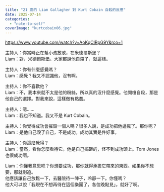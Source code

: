 ```yaml
---
title: "21 歲的 Liam Gallagher 對 Kurt Cobain 自殺的反應"
date: 2025-07-14
categories: 
  - "note-to-self"
coverImage: "kurtcobain06.jpg"
---
```


https://www.youtube.com/watch?v=AoKqCIRpG9Y&rco=1

主持人：你當時正在幫小孩放歌，在米德爾斯堡？  
Liam：對，米德爾斯堡。大家都說他自殺了，就這樣。

主持人：你有什麼感覺嗎？  
Liam：感覺？我又不認識他，沒有啊。

主持人：你不喜歡他？  
Liam：不，我本來就不太是他的粉絲，所以真的沒什麼感覺。他開槍自殺，那是他自己的選擇。對我來說，這樣做有點蠢。

主持人：嗯……  
Liam：我也不知道。我又不是 Kurt Cobain。

主持人：你覺得成功會摧毀一個人嗎？很多人說，是成功把他逼瘋了。那你呢？  
Liam：是他自己毀了自己，不是成功。成功其實是件好事。

主持人：你這麼覺得？  
Liam：當然，看你怎麼看待它。他是自己搞砸的，怪不到成功頭上。Tom Jones 也很成功啊。

Liam：你懂我意思吧？你想要成功，那你就得承擔它帶來的東西。如果你不想要，那就別追。  
他應該讓自己放鬆一下，去醫院待一陣子，冷靜一下。你懂嗎？  
他大可以說「我現在不想再待在這個樂團了，各位晚點見」，就好了啊。
